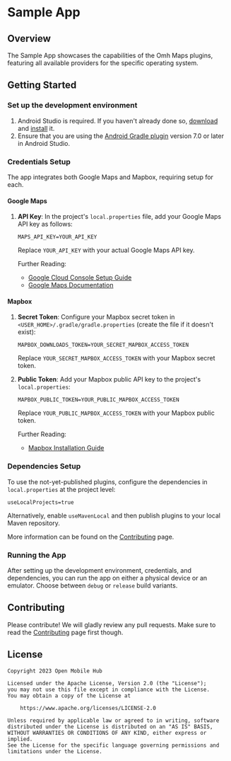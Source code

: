 # Sample App

## Overview

The Sample App showcases the capabilities of the Omh Maps plugins, featuring all available providers for the specific operating system.

## Getting Started

### Set up the development environment

1. Android Studio is required. If you haven't already done so, [download](https://developer.android.com/studio/index.html) and [install](https://developer.android.com/studio/install.html?pkg=studio) it.
2. Ensure that you are using the [Android Gradle plugin](https://developer.android.com/studio/releases/gradle-plugin) version 7.0 or later in Android Studio.

### Credentials Setup

The app integrates both Google Maps and Mapbox, requiring setup for each.

#### Google Maps

1. **API Key**: In the project's `local.properties` file, add your Google Maps API key as follows:
   ```
   MAPS_API_KEY=YOUR_API_KEY
   ```
   Replace `YOUR_API_KEY` with your actual Google Maps API key.

   Further Reading:
   - [Google Cloud Console Setup Guide](/packages/plugin-googlemaps/docs/advanced/CLOUD_CONSOLE_SETUP.md)
   - [Google Maps Documentation](https://developers.google.com/maps/documentation/android-sdk/cloud-setup)

#### Mapbox

1. **Secret Token**: Configure your Mapbox secret token in `<USER_HOME>/.gradle/gradle.properties` (create the file if it doesn't exist):
   ```
   MAPBOX_DOWNLOADS_TOKEN=YOUR_SECRET_MAPBOX_ACCESS_TOKEN
   ```
   Replace `YOUR_SECRET_MAPBOX_ACCESS_TOKEN` with your Mapbox secret token.

2. **Public Token**: Add your Mapbox public API key to the project's `local.properties`:
   ```
   MAPBOX_PUBLIC_TOKEN=YOUR_PUBLIC_MAPBOX_ACCESS_TOKEN
   ```
   Replace `YOUR_PUBLIC_MAPBOX_ACCESS_TOKEN` with your Mapbox public token.

   Further Reading:
   - [Mapbox Installation Guide](https://docs.mapbox.com/android/maps/guides/install#configure-credentials)

### Dependencies Setup

To use the not-yet-published plugins, configure the dependencies in `local.properties` at the project level:

```
useLocalProjects=true
```

Alternatively, enable `useMavenLocal` and then publish plugins to your local Maven repository.

More information can be found on the [Contributing](/CONTRIBUTING.md) page.

### Running the App

After setting up the development environment, credentials, and dependencies, you can run the app on either a physical device or an emulator. Choose between `debug` or `release` build variants.

## Contributing

Please contribute! We will gladly review any pull requests. Make sure to read the [Contributing](/CONTRIBUTING.md) page first though.

## License

```
Copyright 2023 Open Mobile Hub

Licensed under the Apache License, Version 2.0 (the "License");
you may not use this file except in compliance with the License.
You may obtain a copy of the License at

    https://www.apache.org/licenses/LICENSE-2.0

Unless required by applicable law or agreed to in writing, software
distributed under the License is distributed on an "AS IS" BASIS,
WITHOUT WARRANTIES OR CONDITIONS OF ANY KIND, either express or implied.
See the License for the specific language governing permissions and
limitations under the License.
```
